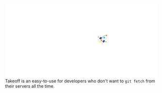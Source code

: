 ![](https://raw.githubusercontent.com/novmbr/art/master/takeoff/Banner.png)
Takeoff is an easy-to-use for developers who don't want to `git fetch` from their servers all the time.
